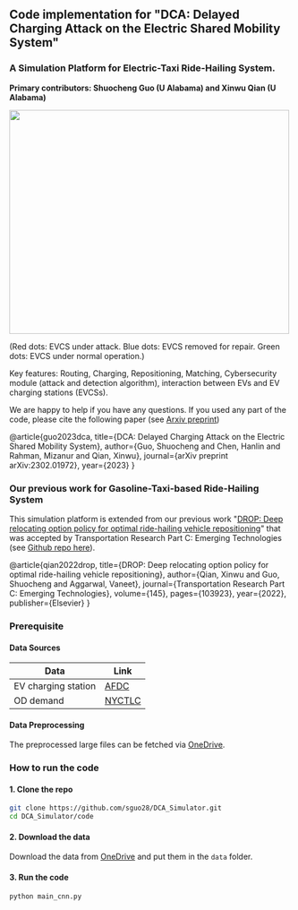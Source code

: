 ## Code implementation for "DCA: Delayed Charging Attack on the Electric Shared Mobility System"
###  A Simulation Platform for Electric-Taxi Ride-Hailing System.
**Primary contributors: Shuocheng Guo (U Alabama) and Xinwu Qian (U Alabama)**

<img src="https://github.com/sguo28/multimodal-transit-viz/raw/main/dca_viz.gif" width="500" height="400">

(Red dots: EVCS under attack. Blue dots: EVCS removed for repair. Green dots: EVCS under normal operation.)

Key features: Routing, Charging, Repositioning, Matching, Cybersecurity module (attack and detection algorithm), interaction between EVs and EV charging stations (EVCSs).

We are happy to help if you have any questions. If you used any part of the code, please cite the following paper (see [Arxiv preprint](https://arxiv.org/abs/2302.01972))

@article{guo2023dca,
  title={DCA: Delayed Charging Attack on the Electric Shared Mobility System},
  author={Guo, Shuocheng and Chen, Hanlin and Rahman, Mizanur and Qian, Xinwu},
  journal={arXiv preprint arXiv:2302.01972},
  year={2023}
}

### Our previous work for Gasoline-Taxi-based Ride-Hailing System
This simulation platform is extended from our previous work "[DROP: Deep relocating option policy for optimal ride-hailing vehicle repositioning](https://www.sciencedirect.com/science/article/pii/S0968090X22003369)" that was accepted by Transportation Research Part C: Emerging Technologies (see [Github repo here](https://github.com/sguo28/DROP_Simulator)).

@article{qian2022drop, title={DROP: Deep relocating option policy for optimal ride-hailing vehicle repositioning}, author={Qian, Xinwu and Guo, Shuocheng and Aggarwal, Vaneet}, journal={Transportation Research Part C: Emerging Technologies}, volume={145}, pages={103923}, year={2022}, publisher={Elsevier} }

### Prerequisite

#### Data Sources
|Data|Link|
|-|-|
|EV charging station|[AFDC](https://afdc.energy.gov/fuels/electricity_locations.html#/find/nearest?fuel=ELEC)|
|OD demand|[NYCTLC](https://www1.nyc.gov/site/tlc/about/tlc-trip-record-data.page)|

#### Data Preprocessing

The preprocessed large files can be fetched via [OneDrive](https://bama365-my.sharepoint.com/:f:/g/personal/sguo18_crimson_ua_edu/Etn1ZPhQ20ZNicLpYbCKyyQBy8QlqGfm4kmaEbIugTXiew?e=8uqPSw).

### How to run the code
#### 1. Clone the repo
```bash
git clone https://github.com/sguo28/DCA_Simulator.git
cd DCA_Simulator/code
```
#### 2. Download the data

Download the data from [OneDrive](https://bama365-my.sharepoint.com/:f:/g/personal/sguo18_crimson_ua_edu/Etn1ZPhQ20ZNicLpYbCKyyQBy8QlqGfm4kmaEbIugTXiew?e=8uqPSw) and put them in the `data` folder.

#### 3. Run the code
```bash
python main_cnn.py
```
